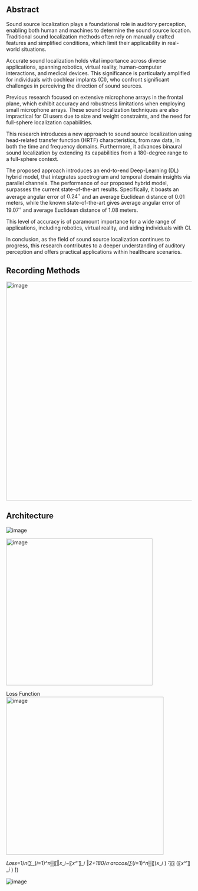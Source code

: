 ## <b>Abstract</b>

Sound source localization plays a foundational role in auditory perception, enabling both human and machines to determine the sound source location. Traditional sound localization methods often rely on manually crafted features and simplified conditions, which limit their applicability in real-world situations.

Accurate sound localization holds vital importance across diverse applications, spanning robotics, virtual reality, human-computer interactions, and medical devices. This significance is particularly amplified for individuals with cochlear implants (CI), who confront significant challenges in perceiving the direction of sound sources. 

Previous research focused on extensive microphone arrays in the frontal plane, which exhibit accuracy and robustness limitations when employing small microphone arrays. These sound localization techniques are also impractical for CI users due to size and weight constraints, and the need for full-sphere localization capabilities.


This research introduces a new approach to sound source localization using head-related transfer function (HRTF) characteristics, from raw data, in both the time and frequency domains. Furthermore, it advances binaural sound localization by extending its capabilities from a 180-degree range to a full-sphere context.


The proposed approach introduces an end-to-end Deep-Learning (DL) hybrid model, that integrates spectrogram and temporal domain insights via parallel channels. The performance of our proposed hybrid model, surpasses the current state-of-the-art results. Specifically, it boasts an average angular error of $0.24^\circ$ and an average Euclidean distance of $0.01$ meters, while the known state-of-the-art gives average angular error of $19.07^\circ$ and average Euclidean distance of $1.08$ meters.

This level of accuracy is of paramount importance for a wide range of applications, including robotics, virtual reality, and aiding individuals with CI.


In conclusion, as the field of sound source localization continues to progress, this research contributes to a deeper understanding of auditory perception and offers practical applications within healthcare scenarios.

## <b>Recording Methods</b>

<img width="592" alt="image" src="https://github.com/GilGeva1/Binaural-sound-source-localization-using-a-hybrid-time-and-frequency-domain-model/assets/87672997/d4e3c5b5-4dd1-4427-a564-082ddecf9b00">

## <b>Architecture</b>

![image](https://github.com/GilGeva1/Binaural-sound-source-localization-using-a-hybrid-time-and-frequency-domain-model/assets/87672997/5651b247-dff4-4437-b805-91398fc12bd7)

<img width="397" alt="image" src="https://github.com/GilGeva1/Binaural-sound-source-localization-using-a-hybrid-time-and-frequency-domain-model/assets/87672997/74782b12-af5e-456b-b1c0-ab7f4aef4a4c">

Loss Function			    <img width="427" alt="image" src="https://github.com/GilGeva1/Binaural-sound-source-localization-using-a-hybrid-time-and-frequency-domain-model/assets/87672997/b9367e20-2031-4799-92aa-c728771b7811">

𝐿𝑜𝑠𝑠=1/𝑛(∑_(𝑖=1)^𝑛▒〖‖𝑥_𝑖−〖𝑥^′〗_𝑖 ‖_2+180/𝜋 arccos⁡(∑_(𝑖=1)^𝑛▒〖(𝑥_𝑖 ) ̂∙〗〗 (〖𝑥^′〗_𝑖 ) ̂))

![image](https://github.com/GilGeva1/Binaural-sound-source-localization-using-a-hybrid-time-and-frequency-domain-model/assets/87672997/c281c11b-2a92-4a05-823c-911a7b31963a)

